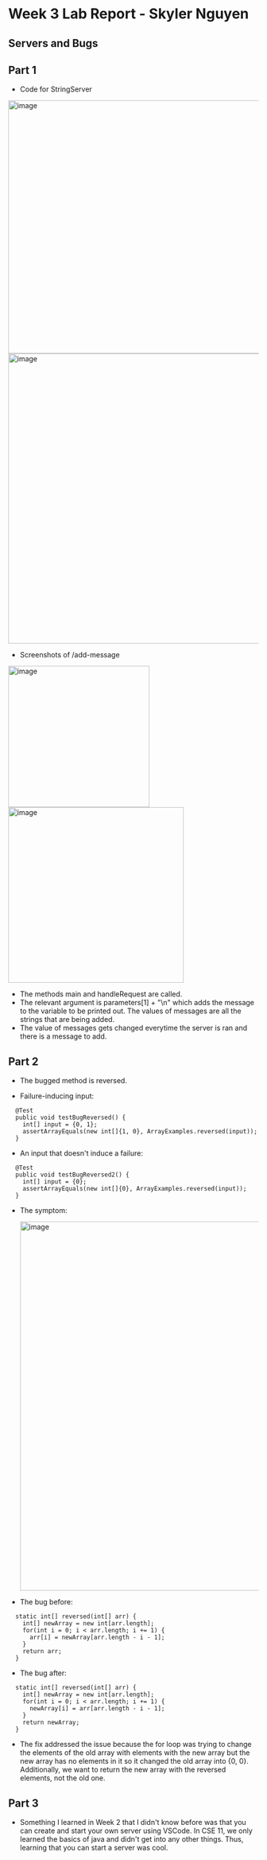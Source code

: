 # **Week 3 Lab Report - Skyler Nguyen**

## Servers and Bugs

## Part 1

* Code for StringServer

<img width="509" alt="image" src="https://user-images.githubusercontent.com/122576334/215218619-6f594c17-be54-4aa7-a522-560d4568e1de.png">
<img width="583" alt="image" src="https://user-images.githubusercontent.com/122576334/215218826-653fd00e-9f5d-445f-a602-8863513ce81c.png">

* Screenshots of /add-message

<img width="284" alt="image" src="https://user-images.githubusercontent.com/122576334/215219046-7f3aa4b3-d537-41d7-9731-3b15e6b60300.png">

  <img width="353" alt="image" src="https://user-images.githubusercontent.com/122576334/215219079-d698c7fd-8478-4b84-b923-88dd0e075159.png">

* The methods main and handleRequest are called.
* The relevant argument is parameters[1] + "\n" which adds the message to the variable to be printed out. The values of messages are all the strings that are being added.
* The value of messages gets changed everytime the server is ran and there is a message to add.

## Part 2

* The bugged method is reversed.

* Failure-inducing input:
```
  @Test 
  public void testBugReversed() {
    int[] input = {0, 1};
    assertArrayEquals(new int[]{1, 0}, ArrayExamples.reversed(input));
  }
```

* An input that doesn't induce a failure:
```
  @Test 
  public void testBugReversed2() {
    int[] input = {0};
    assertArrayEquals(new int[]{0}, ArrayExamples.reversed(input));
  }
```

* The symptom:

  <img width="742" alt="image" src="https://user-images.githubusercontent.com/122576334/215243565-d67d8f84-f4ae-42e8-9b88-8a87d2e57e93.png">

* The bug before:
```
  static int[] reversed(int[] arr) {
    int[] newArray = new int[arr.length];
    for(int i = 0; i < arr.length; i += 1) {
      arr[i] = newArray[arr.length - i - 1];
    }
    return arr;
  }
```

* The bug after:
```
  static int[] reversed(int[] arr) {
    int[] newArray = new int[arr.length];
    for(int i = 0; i < arr.length; i += 1) {
      newArray[i] = arr[arr.length - i - 1];
    }
    return newArray;
  }
```

* The fix addressed the issue because the for loop was trying to change the elements of the old array with elements with the new array but the new array has no elements in it so it changed the old array into {0, 0}. Additionally, we want to return the new array with the reversed elements, not the old one.

## Part 3

* Something I learned in Week 2 that I didn't know before was that you can create and start your own server using VSCode. In CSE 11, we only learned the basics of java and didn't get into any other things. Thus, learning that you can start a server was cool.


